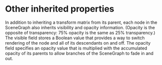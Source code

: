 Other inherited properties
==========================

In addition to inheriting a transform matrix from its parent, each node in the SceneGraph also inherits visibility and opacity information. (Opacity is the opposite of transparency: 75% opacity is the same as 25% transparency.) The visible field stores a Boolean value that provides a way to switch rendering of the node and all of its descendants on and off. The opacity field specifies an opacity value that is multiplied with the accumulated opacity of its parents to allow branches of the SceneGraph to fade in and out.